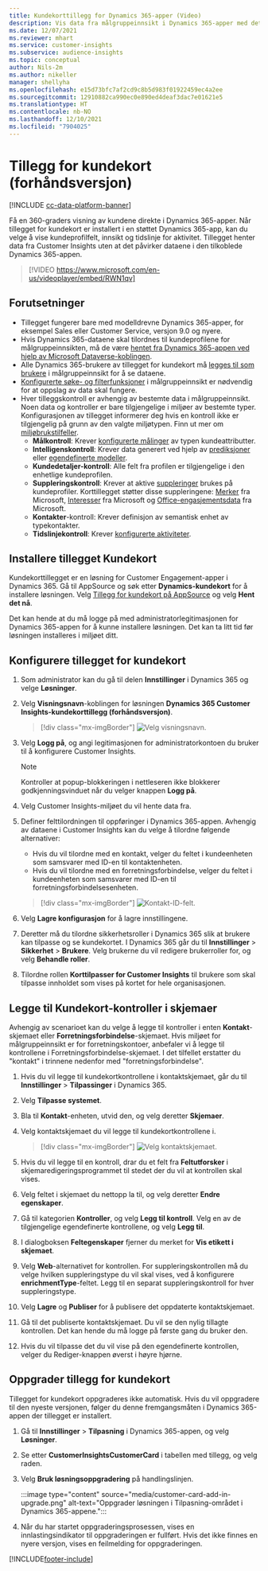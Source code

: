 ```yaml
---
title: Kundekorttillegg for Dynamics 365-apper (Video)
description: Vis data fra målgruppeinnsikt i Dynamics 365-apper med dette tillegget.
ms.date: 12/07/2021
ms.reviewer: mhart
ms.service: customer-insights
ms.subservice: audience-insights
ms.topic: conceptual
author: Nils-2m
ms.author: nikeller
manager: shellyha
ms.openlocfilehash: e15d73bfc7af2cd9c8b5d983f01922459ec4a2ee
ms.sourcegitcommit: 12910882ca990ec0e890ed4deaf3dac7e01621e5
ms.translationtype: HT
ms.contentlocale: nb-NO
ms.lasthandoff: 12/10/2021
ms.locfileid: "7904025"
---
```

# <a name="customer-card-add-in-preview"></a>Tillegg for kundekort (forhåndsversjon)

[!INCLUDE [cc-data-platform-banner](../includes/cc-data-platform-banner.md)]

Få en 360-graders visning av kundene direkte i Dynamics 365-apper. Når tillegget for kundekort er installert i en støttet Dynamics 365-app, kan du velge å vise kundeprofilfelt, innsikt og tidslinje for aktivitet. Tillegget henter data fra Customer Insights uten at det påvirker dataene i den tilkoblede Dynamics 365-appen.

> [!VIDEO https://www.microsoft.com/en-us/videoplayer/embed/RWN1qv]

## <a name="prerequisites"></a>Forutsetninger

- Tillegget fungerer bare med modelldrevne Dynamics 365-apper, for eksempel Sales eller Customer Service, versjon 9.0 og nyere.
- Hvis Dynamics 365-dataene skal tilordnes til kundeprofilene for målgruppeinnsikten, må de være [hentet fra Dynamics 365-appen ved hjelp av Microsoft Dataverse-koblingen](connect-power-query.md).
- Alle Dynamics 365-brukere av tillegget for kundekort må [legges til som brukere](permissions.md) i målgruppeinnsikt for å se dataene.
- [Konfigurerte søke- og filterfunksjoner](search-filter-index.md) i målgruppeinnsikt er nødvendig for at oppslag av data skal fungere.
- Hver tilleggskontroll er avhengig av bestemte data i målgruppeinnsikt. Noen data og kontroller er bare tilgjengelige i miljøer av bestemte typer. Konfigurasjonen av tillegget informerer deg hvis en kontroll ikke er tilgjengelig på grunn av den valgte miljøtypen. Finn ut mer om [miljøbrukstilfeller](work-with-business-accounts.md).
  - **Målkontroll**: Krever [konfigurerte målinger](measures.md) av typen kundeattributter.
  - **Intelligenskontroll**: Krever data generert ved hjelp av [prediksjoner](predictions.md) eller [egendefinerte modeller](custom-models.md).
  - **Kundedetaljer-kontroll**: Alle felt fra profilen er tilgjengelige i den enhetlige kundeprofilen.
  - **Suppleringskontroll**: Krever at aktive [suppleringer](enrichment-hub.md) brukes på kundeprofiler. Korttillegget støtter disse suppleringene: [Merker](enrichment-microsoft.md) fra Microsoft, [Interesser](enrichment-microsoft.md) fra Microsoft og [Office-engasjementsdata](enrichment-office.md) fra Microsoft.
  - **Kontakter**-kontroll: Krever definisjon av semantisk enhet av typekontakter.
  - **Tidslinjekontroll**: Krever [konfigurerte aktiviteter](activities.md).

## <a name="install-the-customer-card-add-in"></a>Installere tillegget Kundekort

Kundekorttillegget er en løsning for Customer Engagement-apper i Dynamics 365. Gå til AppSource og søk etter **Dynamics-kundekort** for å installere løsningen. Velg [Tillegg for kundekort på AppSource](https://appsource.microsoft.com/product/dynamics-365/mscrm.dynamics_365_customer_insights_customer_card_addin?tab=Overview) og velg **Hent det nå**.

Det kan hende at du må logge på med administratorlegitimasjonen for Dynamics 365-appen for å kunne installere løsningen. Det kan ta litt tid før løsningen installeres i miljøet ditt.

## <a name="configure-the-customer-card-add-in"></a>Konfigurere tillegget for kundekort

1. Som administrator kan du gå til delen **Innstillinger** i Dynamics 365 og velge **Løsninger**.

1. Velg **Visningsnavn**-koblingen for løsningen **Dynamics 365 Customer Insights-kundekorttillegg (forhåndsversjon)**.

   > [!div class="mx-imgBorder"]
   > ![Velg visningsnavn.](media/select-display-name.png "Velg visningsnavn.")

1. Velg **Logg på**, og angi legitimasjonen for administratorkontoen du bruker til å konfigurere Customer Insights.

   > [!NOTE]
   > Kontroller at popup-blokkeringen i nettleseren ikke blokkerer godkjenningsvinduet når du velger knappen **Logg på**.

1. Velg Customer Insights-miljøet du vil hente data fra.

1. Definer felttilordningen til oppføringer i Dynamics 365-appen. Avhengig av dataene i Customer Insights kan du velge å tilordne følgende alternativer:
   - Hvis du vil tilordne med en kontakt, velger du feltet i kundeenheten som samsvarer med ID-en til kontaktenheten.
   - Hvis du vil tilordne med en forretningsforbindelse, velger du feltet i kundeenheten som samsvarer med ID-en til forretningsforbindelsesenheten.

   > [!div class="mx-imgBorder"]
   > ![Kontakt-ID-felt.](media/contact-id-field.png "Kontakt-ID-felt.")

1. Velg **Lagre konfigurasjon** for å lagre innstillingene.

1. Deretter må du tilordne sikkerhetsroller i Dynamics 365 slik at brukere kan tilpasse og se kundekortet. I Dynamics 365 går du til **Innstillinger** > **Sikkerhet** > **Brukere**. Velg brukerne du vil redigere brukerroller for, og velg **Behandle roller**.

1. Tilordne rollen **Korttilpasser for Customer Insights** til brukere som skal tilpasse innholdet som vises på kortet for hele organisasjonen.

## <a name="add-customer-card-controls-to-forms"></a>Legge til Kundekort-kontroller i skjemaer

Avhengig av scenarioet kan du velge å legge til kontroller i enten **Kontakt**-skjemaet eller **Forretningsforbindelse**-skjemaet. Hvis miljøet for målgruppeinnsikt er for forretningskontoer, anbefaler vi å legge til kontrollene i Forretningsforbindelse-skjemaet. I det tilfellet erstatter du "kontakt" i trinnene nedenfor med "forretningsforbindelse".

1. Hvis du vil legge til kundekortkontrollene i kontaktskjemaet, går du til **Innstillinger** > **Tilpassinger** i Dynamics 365.

1. Velg **Tilpasse systemet**.

1. Bla til **Kontakt**-enheten, utvid den, og velg deretter **Skjemaer**.

1. Velg kontaktskjemaet du vil legge til kundekortkontrollene i.

    > [!div class="mx-imgBorder"]
    > ![Velg kontaktskjemaet.](media/contact-active-forms.png "Velg kontaktskjemaet.")

1. Hvis du vil legge til en kontroll, drar du et felt fra **Feltutforsker** i skjemaredigeringsprogrammet til stedet der du vil at kontrollen skal vises.

1. Velg feltet i skjemaet du nettopp la til, og velg deretter **Endre egenskaper**.

1. Gå til kategorien **Kontroller**, og velg **Legg til kontroll**. Velg en av de tilgjengelige egendefinerte kontrollene, og velg **Legg til**.

1. I dialogboksen **Feltegenskaper** fjerner du merket for **Vis etikett i skjemaet**.

1. Velg **Web**-alternativet for kontrollen. For suppleringskontrollen må du velge hvilken suppleringstype du vil skal vises, ved å konfigurere **enrichmentType**-feltet. Legg til en separat suppleringskontroll for hver suppleringstype.

1. Velg **Lagre** og **Publiser** for å publisere det oppdaterte kontaktskjemaet.

1. Gå til det publiserte kontaktskjemaet. Du vil se den nylig tillagte kontrollen. Det kan hende du må logge på første gang du bruker den.

1. Hvis du vil tilpasse det du vil vise på den egendefinerte kontrollen, velger du Rediger-knappen øverst i høyre hjørne.

## <a name="upgrade-customer-card-add-in"></a>Oppgrader tillegg for kundekort

Tillegget for kundekort oppgraderes ikke automatisk. Hvis du vil oppgradere til den nyeste versjonen, følger du denne fremgangsmåten i Dynamics 365-appen der tillegget er installert.

1. Gå til **Innstillinger** > **Tilpasning** i Dynamics 365-appen, og velg **Løsninger**.

1. Se etter **CustomerInsightsCustomerCard** i tabellen med tillegg, og velg raden.

1. Velg **Bruk løsningsoppgradering** på handlingslinjen.

   :::image type="content" source="media/customer-card-add-in-upgrade.png" alt-text="Oppgrader løsningen i Tilpasning-området i Dynamics 365-appene.":::

1. Når du har startet oppgraderingsprosessen, vises en innlastingsindikator til oppgraderingen er fullført. Hvis det ikke finnes en nyere versjon, vises en feilmelding for oppgraderingen.


[!INCLUDE[footer-include](../includes/footer-banner.md)]
